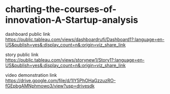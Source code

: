 # charting-the-courses-of-innovation-A-Startup-analysis

dashboard public link https://public.tableau.com/views/dashboardrufi/Dashboard1?:language=en-US&publish=yes&:display_count=n&:origin=viz_share_link

story public link https://public.tableau.com/views/storynew1/Story1?:language=en-US&publish=yes&:display_count=n&:origin=viz_share_link

video demonstration link https://drive.google.com/file/d/1lY5PhOHaGzzuzRO-fGEpbgAMNphmowo3/view?usp=drivesdk
